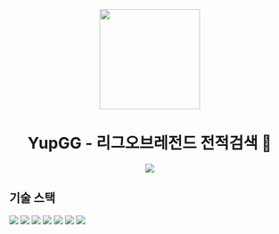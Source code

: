 
<div align="center">

<!-- logo -->
<img src="https://upload.wikimedia.org/wikipedia/commons/thumb/d/d8/League_of_Legends_2019_vector.svg/320px-League_of_Legends_2019_vector.svg.png" width="180"/>

<h1>YupGG - 리그오브레전드 전적검색 💼</h1>

<img src="https://img.shields.io/badge/프로젝트 기간-2024.08.05 ~ 2024.09.06-pink?style=flat&logo=&logoColor=white" />

</div> 

<h2>기술 스택</h2>
<div style="display:inline-block;">
  <img src="https://img.shields.io/badge/java-%23ED8B00.svg?style=for-the-badge&logo=openjdk&logoColor=white" />
  <img src="https://img.shields.io/badge/Spring-6DB33F?style=for-the-badge&logo=spring&logoColor=white"/>
  <img src="https://img.shields.io/badge/HTML-239120?style=for-the-badge&logo=html5&logoColor=white"/>
  <img src="https://img.shields.io/badge/CSS-239120?&style=for-the-badge&logo=css3&logoColor=white" />
  <img src="https://img.shields.io/badge/Bootstrap-563D7C?style=for-the-badge&logo=bootstrap&logoColor=white"/>
  <img src="https://img.shields.io/badge/JavaScript-F7DF1E?style=for-the-badge&logo=JavaScript&logoColor=white"/>
  <img src="https://img.shields.io/badge/mysql-4479A1.svg?style=for-the-badge&logo=mysql&logoColor=white" />
</div>
